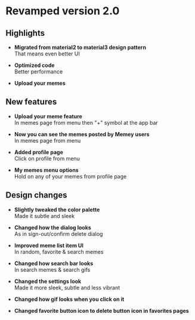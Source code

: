 # Revamped version 2.0

## Highlights 

- **Migrated from material2 to material3 design pattern**<br>
    That means even better UI

- **Optimized code**<br>
    Better performance

- **Upload your memes**<br>

## New features

- **Upload your meme feature**<br>
    In memes page from menu then "+" symbol at the app bar

- **Now you can see the memes posted by Memey users**<br>
    In memes page from menu

- **Added profile page**<br>
    Click on profile from menu

- **My memes menu options**<br>
    Hold on any of your memes from profile page

## Design changes

- **Slightly tweaked the color palette**<br>
    Made it subtle and sleek

- **Changed how the dialog looks**<br>
    As in sign-out/confirm delete dialog

- **Improved meme list item UI**<br>
    In random, favorite & search memes

- **Changed how search bar looks**<br>
    In search memes & search gifs

- **Changed the settings look**<br>
    Made it more sleek, subtle and less vibrant

- **Changed how gif looks when you click on it**<br>

- **Changed favorite button icon to delete button icon in favorites pages**

